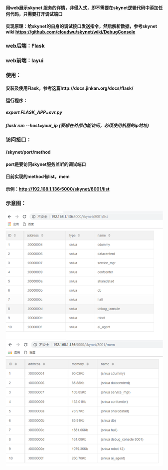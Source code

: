 
#### 用web展示skynet 服务的详情，非侵入式，即不需要在skynet逻辑代码中添加任何代码，只需要打开调试端口
#### 实现原理：给skynet的自身的调试接口发送指令，然后解析数据，参考skynet wiki https://github.com/cloudwu/skynet/wiki/DebugConsole



### web后端：Flask
### web前端：layui

### 使用：
#### 安装及使用Flask，参考这篇http://docs.jinkan.org/docs/flask/

#### 运行程序：
##### export FLASK_APP=svr.py
##### flask run --host=your_ip  (要想在外部也能访问，必须使用机器的ip地址)

### 访问接口：
#### /skynet/port/method
#### port是要访问skynet服务监听的调试端口
#### 目前实现的method有list，mem

#### 示例：http://192.168.1.136:5000/skynet/8001/list

### 示意图：

![服务列表](https://github.com/shonm520/show_web_skynet_svr/blob/master/skynet_list.png)
![服务内存](https://github.com/shonm520/show_web_skynet_svr/blob/master/skynet_mem.png)






